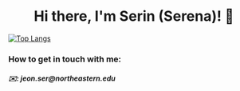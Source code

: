 
<!--div align=center>
<a href="https://hits.seeyoufarm.com"><img src="https://hits.seeyoufarm.com/api/count/incr/badge.svg?url=https%3A%2F%2Fgithub.com%2Fsrjeon21&count_bg=%232CCAA1&title_bg=%23555555&icon=&icon_color=%23E7E7E7&title=visitors%21&edge_flat=false"/>
  </a-->
 
  <h1 align=center>Hi there, I'm Serin (Serena)! 🧐 </h1>

<!--![Serena's GitHub stats](https://github-readme-stats.vercel.app/api?username=srjeon21&show_icons=true&theme=radical) -->

[![Top Langs](https://github-readme-stats.vercel.app/api/top-langs/?username=srjeon21&layout=compact)](https://github.com/anuraghazra/github-readme-stats)

  <h3>How to get in touch with me:</h3>
  <h5>✉️: jeon.ser@northeastern.edu</h5>
  </div>
